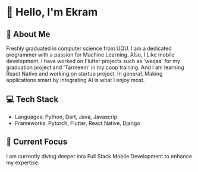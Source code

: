 
# 👋 Hello, I'm Ekram

## 🚀 About Me
Freshly graduated in computer science from UQU. I am a dedicated programmer with a passion for Machine Learning. Also, I Like mobile development. I have worked on Flutter projects such as 'weqaa' for my graduation project and 'Tarmeem' in my coop training. And I am learning React Native and working on startup project. In general, Making applications smart by integrating AI is what I enjoy most.

## 💻 Tech Stack
- Languages: Python, Dart, Java, Javascrip
- Frameworks: Pytorch, Flutter, React Native, Django

## 🌱 Current Focus
I am currently diving deeper into Full Stack Mobile Development to enhance my expertise. 


<!--
**Ekram-20/Ekram-20** is a ✨ _special_ ✨ repository because its `README.md` (this file) appears on your GitHub profile.

Here are some ideas to get you started:

- 🔭 I’m currently working on ...
- 🌱 I’m currently learning ...
- 👯 I’m looking to collaborate on ...
- 🤔 I’m looking for help with ...
- 💬 Ask me about ...
- 📫 How to reach me: ...
- 😄 Pronouns: ...
- ⚡ Fun fact: ...

## 🌐 Connect with Me
- [email](mailto:ekramferasj@gmail.com)
- [LinkedIn](https://www.linkedin.com/in/ekram-feras/)
- [Twitter](https://twitter.com/Ekram_j)

## 🔭 Current Learning


-->
